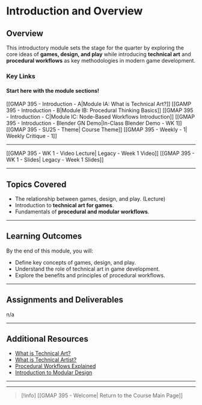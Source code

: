 # Introduction and Overview

## Overview
This introductory module sets the stage for the quarter by exploring the core ideas of **games, design, and play** while introducing **technical art** and **procedural workflows** as key methodologies in modern game development.

### Key Links
#### Start here with the module sections!
[[GMAP 395 - Introduction - A|Module IA: What is Technical Art?]]
[[GAMP 395 - Introduction - B|Module IB: Procedural Thinking Basics]]
[[GMAP 395 - Introduction - C|Module IC: Node-Based Workflows Introduction]]
[[GMAP 395 - Introduction - Blender GN Demo|In-Class Blender Demo - WK 1]]
[[GMAP 395 - SU25 - Theme| Course Theme]]
[[GMAP 395 - Weekly - 1| Weekly Critique - 1]]

---
[[GMAP 395 - WK 1 - Video Lecture| Legacy - Week 1 Video]]
[[GMAP 395 - WK 1 - Slides| Legacy - Week 1 Slides]]

---

## Topics Covered
- The relationship between games, design, and play. (Lecture)
- Introduction to **technical art for games**.
- Fundamentals of **procedural and modular workflows**.

---

## Learning Outcomes
By the end of this module, you will:
- Define key concepts of games, design, and play.
- Understand the role of technical art in game development.
- Explore the benefits and principles of procedural workflows.

---

## Assignments and Deliverables
n/a

---

## Additional Resources
- [What is Technical Art?](https://www.riotgames.com/en/artedu/technical-art)
- [What is Technical Artist?](https://www.screenskills.com/job-profiles/browse/games/technical-art/technical-artist/)
- [Procedural Workflows Explained](https://www.autodesk.com/solutions/proceduralism)
- [Introduction to Modular Design](https://www.void1gaming.com/post/3-pillars-in-game-engineering-intro-to-modular-game-design)

---
---
> [!info]  [[GMAP 395 - Welcome| Return to the Course Main Page]]